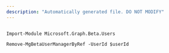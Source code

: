 ```yaml
---
description: "Automatically generated file. DO NOT MODIFY"
---
```


```powershellv2

Import-Module Microsoft.Graph.Beta.Users

Remove-MgBetaUserManagerByRef -UserId $userId

```